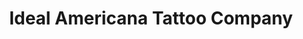 ---
title: "Ideal Americana Tattoo Company"
url: /worcester/ideal-americana-tattoo-company/
shop: Tattoo
---